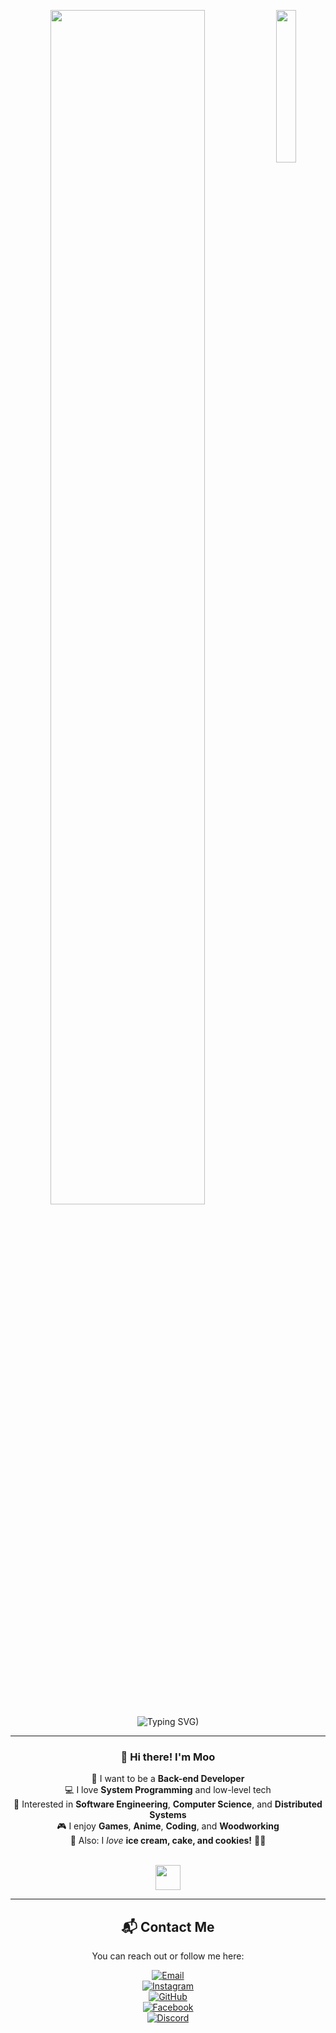 <div align="center">

<img src="https://i.pinimg.com/736x/2d/e7/8f/2de78f5953e74c98aeedb068c4d6a39b.jpg" width="25%" align="right" />

<img src="[https://readme-typing-svg.demolab.com?font=Inconsolata&weight=500&size=50&duration=4000&pause=300&color=A7A459&center=true&vCenter=true&multiline=true&repeat=false&random=false&width=1300&height=140&lines=Hello+hello;I'm+Ing%2C+a+tech+goblin+and+magical+girl+wannabe+%E2%9C%A9" width="70%](https://git.io/typing-svg"><img src="https://readme-typing-svg.demolab.com?font=Fira+Code&size=40&duration=1000&pause=1000&color=0E11F7C8&background=FFF40F00&multiline=true&width=1004&height=100&lines=I'm+someone+who+enjoys+anime%2C+coding%2C+and+making+things+with+wood.+I+like+using+both+my+imagination+and+problem-solving+skills+in+everything+I+do." alt="Typing SVG)" />

---

### 👋 Hi there! I'm Moo

💼 I want to be a **Back-end Developer**  
💻 I love **System Programming** and low-level tech  
📖 Interested in **Software Engineering**, **Computer Science**, and **Distributed Systems**  
🎮 I enjoy **Games**, **Anime**, **Coding**, and **Woodworking**  
🍰 Also: I *love* **ice cream, cake, and cookies!** 🐰🐤

<br>

<img src="https://raw.githubusercontent.com/innng/innng/master/assets/kyubey.gif" height="40" />

---

## 📬 Contact Me

You can reach out or follow me here:

[![Email](https://img.shields.io/badge/Email-redmonkey4826@gmail.com-D14836?style=flat-square&logo=gmail&logoColor=white)](mailto:redmonkey4826@gmail.com)  
[![Instagram](https://img.shields.io/badge/Instagram-@redmonkey4826-E4405F?style=flat-square&logo=instagram&logoColor=white)](https://www.instagram.com/redmonkey4826)  
[![GitHub](https://img.shields.io/badge/GitHub-@itemmoo-181717?style=flat-square&logo=github&logoColor=white)](https://github.com/itemmoo)  
[![Facebook](https://img.shields.io/badge/Facebook-mccula.redmonkey-1877F2?style=flat-square&logo=facebook&logoColor=white)](https://www.facebook.com/mccula.redmonkey)  
[![Discord](https://img.shields.io/badge/Discord-123456789012345678-5865F2?style=flat-square&logo=discord&logoColor=white)](https://discordapp.com/users/123456789012345678)

</div>
